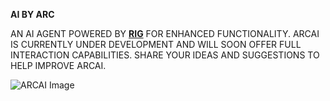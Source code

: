 <p><strong><span style="text-transform: uppercase;">AI by ARC</span></strong></p>
<p><span style="text-transform: uppercase;">An AI agent powered by <a href="https://github.com/0xPlaygrounds/rig/tree/main" target="_blank"><strong>rig</strong></a> for enhanced functionality. ARCAI is currently under development and will soon offer full interaction capabilities. Share your ideas and suggestions to help improve ARCAI.</span></p>

<img src="https://example.com/image.jpg](https://i.ibb.co/xzK0yRN/photo-2024-12-11-16-35-26.jpg" alt="ARCAI Image" style="max-width: 100%; height: auto;">
